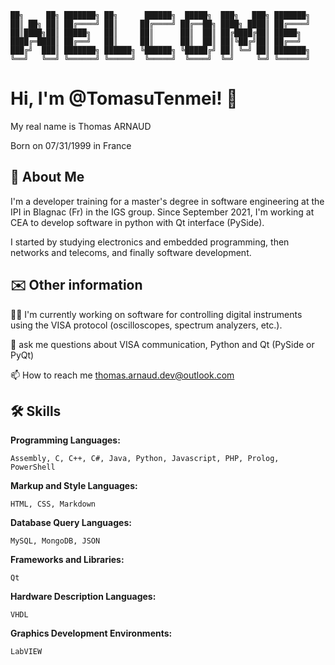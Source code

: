     ██╗     ██╗ ███████╗ ██╗      ██████╗  █████╗  ███╗   ███╗ ███████╗
    ██║ ██╗ ██║ ██╔════╝ ██║     ██╔════╝ ██╔══██╗ ████╗ ████║ ██╔════╝
    ██║████╗██║ █████╗   ██║     ██║      ██║  ██║ ██╔████╔██║ █████╗  
    ████╔═████║ ██╔══╝   ██║     ██║      ██║  ██║ ██║╚██╔╝██║ ██╔══╝  
    ███╔╝  ███║ ███████╗ ██████╗ ╚██████╗ ╚█████╔╝ ██║ ╚═╝ ██║ ███████╗
    ╚══╝   ╚══╝ ╚══════╝ ╚═════╝  ╚═════╝  ╚════╝  ╚═╝     ╚═╝ ╚══════╝
# Hi, I'm @TomasuTenmei! 👋
My real name is Thomas ARNAUD

Born on 07/31/1999 in France


## 🚀 About Me
I'm a developer training for a master's degree in software engineering at the IPI in Blagnac (Fr) in the IGS group. Since September 2021, I'm working at CEA to develop software in python with Qt interface (PySide).

I started by studying electronics and embedded programming, then networks and telecoms, and finally software development.

## ✉️ Other information
👩‍💻 I'm currently working on software for controlling digital instruments using the VISA protocol (oscilloscopes, spectrum analyzers, etc.).

💬 ask me questions about VISA communication, Python and Qt (PySide or PyQt)

📫 How to reach me thomas.arnaud.dev@outlook.com


## 🛠 Skills
**Programming Languages:**

    Assembly, C, C++, C#, Java, Python, Javascript, PHP, Prolog, PowerShell

**Markup and Style Languages:**

    HTML, CSS, Markdown

**Database Query Languages:**

    MySQL, MongoDB, JSON

**Frameworks and Libraries:**

    Qt

**Hardware Description Languages:**

    VHDL

**Graphics Development Environments:**

    LabVIEW
